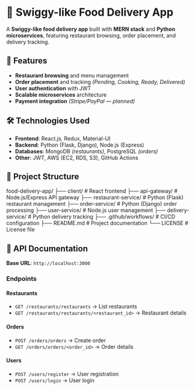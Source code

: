 # 🍔 Swiggy-like Food Delivery App
 
A **Swiggy-like food delivery app** built with **MERN stack** and **Python microservices**, featuring restaurant browsing, order placement, and delivery tracking.
 
## 🚀 Features
- **Restaurant browsing** and menu management  
- **Order placement** and tracking *(Pending, Cooking, Ready, Delivered)*  
- **User authentication** with JWT  
- **Scalable microservices** architecture  
- **Payment integration** *(Stripe/PayPal — planned)*  
 
## 🛠 Technologies Used
- **Frontend**: React.js, Redux, Material-UI  
- **Backend**: Python (Flask, Django), Node.js (Express)  
- **Databases**: MongoDB *(restaurants)*, PostgreSQL *(orders)*  
- **Other**: JWT, AWS (EC2, RDS, S3), GitHub Actions  
 
## 📂 Project Structure
 
food-delivery-app/
├── client/                 # React frontend
├── api-gateway/            # Node.js/Express API gateway
├── restaurant-service/     # Python (Flask) restaurant management
├── order-service/          # Python (Django) order processing
├── user-service/           # Node.js user management
├── delivery-service/       # Python delivery tracking
├── .github/workflows/      # CI/CD configuration
├── README.md               # Project documentation
└── LICENSE                 # License file
 
 
## 📜 API Documentation
**Base URL**: `http://localhost:3000`
 
### Endpoints
#### Restaurants
- `GET /restaurants/restaurants` → List restaurants  
- `GET /restaurants/restaurants/<restaurant_id>` → Restaurant details  
 
#### Orders
- `POST /orders/orders` → Create order  
- `GET /orders/orders/<order_id>` → Order details  
 
#### Users
- `POST /users/register` → User registration  
- `POST /users/login` → User login  
